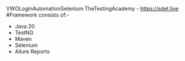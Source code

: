 VWOLoginAutomationSelenium
TheTestingAcademy - https://sdet.live #Framework consists of:-

- Java 20
- TestNG
- Maven
- Selenium
- Allure Reports
